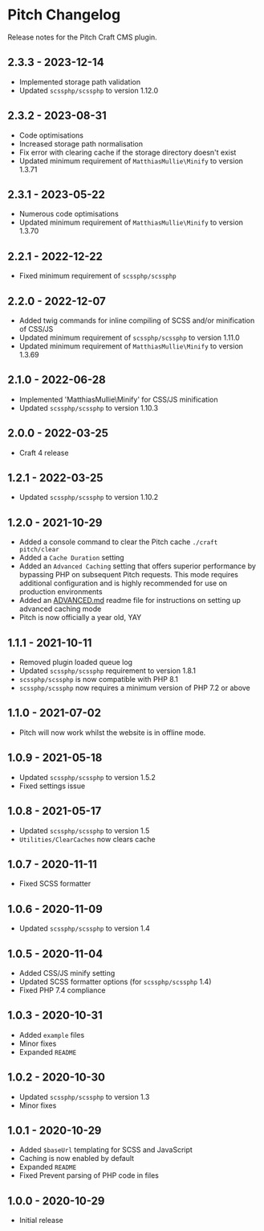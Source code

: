 # Pitch Changelog

Release notes for the Pitch Craft CMS plugin.

## 2.3.3 - 2023-12-14
- Implemented storage path validation
- Updated `scssphp/scssphp` to version 1.12.0

## 2.3.2 - 2023-08-31
- Code optimisations
- Increased storage path normalisation
- Fix error with clearing cache if the storage directory doesn't exist
- Updated minimum requirement of `MatthiasMullie\Minify` to version 1.3.71

## 2.3.1 - 2023-05-22
- Numerous code optimisations
- Updated minimum requirement of `MatthiasMullie\Minify` to version 1.3.70

## 2.2.1 - 2022-12-22
- Fixed minimum requirement of `scssphp/scssphp`

## 2.2.0 - 2022-12-07
- Added twig commands for inline compiling of SCSS and/or minification of CSS/JS
- Updated minimum requirement of `scssphp/scssphp` to version 1.11.0
- Updated minimum requirement of `MatthiasMullie\Minify` to version 1.3.69

## 2.1.0 - 2022-06-28
- Implemented 'MatthiasMullie\Minify' for CSS/JS minification
- Updated `scssphp/scssphp` to version 1.10.3

## 2.0.0 - 2022-03-25
- Craft 4 release

## 1.2.1 - 2022-03-25
- Updated `scssphp/scssphp` to version 1.10.2

## 1.2.0 - 2021-10-29
- Added a console command to clear the Pitch cache `./craft pitch/clear`
- Added a `Cache Duration` setting
- Added an `Advanced Caching` setting that offers superior performance by bypassing PHP on subsequent Pitch requests. This mode requires additional configuration and is highly recommended for use on production environments
- Added an [ADVANCED.md](https://github.com/cloudgrayau/pitch/blob/main/ADVANCED.md) readme file for instructions on setting up advanced caching mode
- Pitch is now officially a year old, YAY

## 1.1.1 - 2021-10-11
- Removed plugin loaded queue log
- Updated `scssphp/scssphp` requirement to version 1.8.1
- `scssphp/scssphp` is now compatible with PHP 8.1
- `scssphp/scssphp` now requires a minimum version of PHP 7.2 or above

## 1.1.0 - 2021-07-02
- Pitch will now work whilst the website is in offline mode.

## 1.0.9 - 2021-05-18
- Updated `scssphp/scssphp` to version 1.5.2
- Fixed settings issue

## 1.0.8 - 2021-05-17
- Updated `scssphp/scssphp` to version 1.5
- `Utilities/ClearCaches` now clears cache

## 1.0.7 - 2020-11-11
- Fixed SCSS formatter

## 1.0.6 - 2020-11-09
- Updated `scssphp/scssphp` to version 1.4

## 1.0.5 - 2020-11-04
- Added CSS/JS minify setting
- Updated SCSS formatter options (for `scssphp/scssphp` 1.4)
- Fixed PHP 7.4 compliance

## 1.0.3 - 2020-10-31
- Added `example` files
- Minor fixes
- Expanded `README`

## 1.0.2 - 2020-10-30
- Updated `scssphp/scssphp` to version 1.3
- Minor fixes

## 1.0.1 - 2020-10-29
- Added `$baseUrl` templating for SCSS and JavaScript
- Caching is now enabled by default
- Expanded `README`
- Fixed Prevent parsing of PHP code in files

## 1.0.0 - 2020-10-29
- Initial release